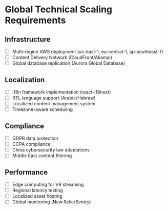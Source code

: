 # Global Technical Scaling Requirements

## Infrastructure

- [ ] Multi-region AWS deployment (us-east-1, eu-central-1, ap-southeast-1)
- [ ] Content Delivery Network (CloudFront/Akamai)
- [ ] Global database replication (Aurora Global Database)

## Localization

- [ ] i18n framework implementation (react-i18next)
- [ ] RTL language support (Arabic/Hebrew)
- [ ] Localized content management system
- [ ] Timezone-aware scheduling

## Compliance

- [ ] GDPR data protection
- [ ] CCPA compliance
- [ ] China cybersecurity law adaptations
- [ ] Middle East content filtering

## Performance

- [ ] Edge computing for VR streaming
- [ ] Regional latency testing
- [ ] Localized asset hosting
- [ ] Global monitoring (New Relic/Sentry)
